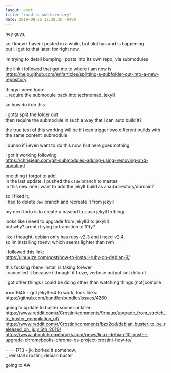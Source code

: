 ```yaml
---
layout: post
title: "road-to-subdirectory"
date: 2019-08-26 12:28:30 -0400
---
```


hey guys,

so i know i havent posted in a while, but alot has and is happening  
but ill get to that later, for right now, 

im trying to detail bumping \_posts into its own repo, via submodules  

the link i followed that got me to where i am now is  
https://help.github.com/en/articles/splitting-a-subfolder-out-into-a-new-repository

things i need todo:  
_	require the submodule back into technomad\_jekyll

so how do i do this

i gotta split the folder out   
then require the submodule in such a way that i can auto build it?

the true test of this working will be if i can trigger two different builds with the same content\_submodule

i dunno if i even want to do this now, but here goes nothing

i got it working following  
https://chrisjean.com/git-submodules-adding-using-removing-and-updating/

one thing i forgot to add  
in the last update, i pushed the `olde` branch to master  
in this new one i want to add the jekyll build as a subdirectory/domain?

so i fixed it,  
i had to delete `dev` branch and recreate it from jekyll

my next todo is to create a baseurl to push jekyll to blog/

looks like i need to upgrade from jekyll3 to jekyll4  
but why? arent i trying to transition to 11ty?

like i thought, debian only has ruby-v2.3 and i need v2.4,  
so im installing rbenv, which seems lighter than rvm

i followed this link:  
https://linuxize.com/post/how-to-install-ruby-on-debian-9/

this fucking rbenv install is taking forever  
i cancelled it because i thought it froze, verbose output isnt default  

i got other things i could be doing other than watching things (not)compile

=== 1645 -  got jekyll-v4 to work, took links:  
https://github.com/bundler/bundler/issues/4260

going to update to buster sooner or later:  
https://www.reddit.com/r/Crostini/comments/9rhauo/upgrade_from_stretch_to_buster_compilation_of/  
https://www.reddit.com/r/Crostini/comments/bzx2qd/debian_buster_to_be_released_on_july_6th_2019/  
https://www.aboutchromebooks.com/news/linux-debian-10-buster-upgrade-chromebooks-chrome-os-project-crostini-how-to/

=== 1713 - jk, borked it somehow,  
_	reinstall crostini, debian buster

going to AA

